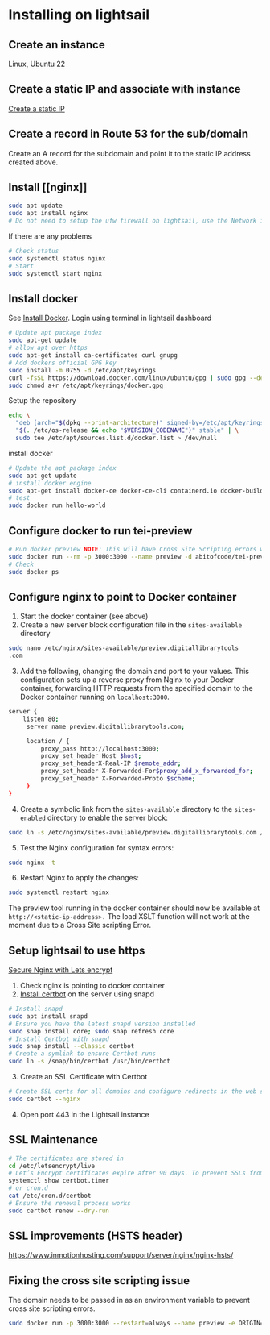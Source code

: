 # Installing on lightsail

## Create an instance

Linux, Ubuntu 22

## Create a static IP and associate with instance

[Create a static IP](https://lightsail.aws.amazon.com/ls/docs/en_us/articles/lightsail-create-static-ip)

## Create a record in Route 53 for the sub/domain

Create an A record for the subdomain and point it to the static IP address created above.

## Install [[nginx]]

```bash
sudo apt update
sudo apt install nginx
# Do not need to setup the ufw firewall on lightsail, use the Network interface in the dashboard
```

If there are any problems

```bash
# Check status
sudo systemctl status nginx
# Start
sudo systemctl start nginx
```

## Install docker

See [Install Docker](https://docs.docker.com/engine/install/ubuntu/). Login using terminal in lightsail dashboard

```bash
# Update apt package index
sudo apt-get update
# allow apt over https
sudo apt-get install ca-certificates curl gnupg
# Add dockers official GPG key
sudo install -m 0755 -d /etc/apt/keyrings
curl -fsSL https://download.docker.com/linux/ubuntu/gpg | sudo gpg --dearmor -o /etc/apt/keyrings/docker.gpg
sudo chmod a+r /etc/apt/keyrings/docker.gpg
```

Setup the repository

```bash
echo \
  "deb [arch="$(dpkg --print-architecture)" signed-by=/etc/apt/keyrings/docker.gpg] https://download.docker.com/linux/ubuntu \
  "$(. /etc/os-release && echo "$VERSION_CODENAME")" stable" | \
  sudo tee /etc/apt/sources.list.d/docker.list > /dev/null
```

install docker

```bash
# Update the apt package index
sudo apt-get update
# install docker engine
sudo apt-get install docker-ce docker-ce-cli containerd.io docker-buildx-plugin docker-compose-plugin
# test
sudo docker run hello-world
```

## Configure docker to run tei-preview

```bash
# Run docker preview NOTE: This will have Cross Site Scripting errors when calling back to the server. To fix see 'Fixing the cross site scripting issue' below.
sudo docker run --rm -p 3000:3000 --name preview -d abitofcode/tei-preview:4
# Check
sudo docker ps
```

## Configure nginx to point to Docker container

1. Start the docker container (see above)
2. Create a new server block configuration file in the `sites-available` directory

```bash
sudo nano /etc/nginx/sites-available/preview.digitallibrarytools
.com
```

3. Add the following, changing the domain and port to your values. This configuration sets up a reverse proxy from Nginx to your Docker container, forwarding HTTP requests from the specified domain to the Docker container running on `localhost:3000`.

```bash
server {
	listen 80;
	 server_name preview.digitallibrarytools.com;

	 location / {
		 proxy_pass http://localhost:3000;
		 proxy_set_header Host $host;
		 proxy_set_headerX-Real-IP $remote_addr;
		 proxy_set_header X-Forwarded-For$proxy_add_x_forwarded_for;
		 proxy_set_header X-Forwarded-Proto $scheme;
	 }
}
```

4. Create a symbolic link from the `sites-available` directory to the `sites-enabled` directory to enable the server block:

```bash
sudo ln -s /etc/nginx/sites-available/preview.digitallibrarytools.com /etc/nginx/sites-enabled/
```

5. Test the Nginx configuration for syntax errors:

```bash
sudo nginx -t
```

6. Restart Nginx to apply the changes:

```bash
sudo systemctl restart nginx
```

The preview tool running in the docker container should now be available at `http://<static-ip-address>.` The load XSLT function will not work at the moment due to a Cross Site scripting Error.

## Setup lightsail to use https

[Secure Nginx with Lets encrypt](https://www.digitalocean.com/community/tutorials/how-to-secure-nginx-with-let-s-encrypt-on-ubuntu-20-04)

1. Check nginx is pointing to docker container
2. [Install certbot](https://www.inmotionhosting.com/support/website/ssl/lets-encrypt-ssl-ubuntu-with-certbot/) on the server using snapd

```bash
# Install snapd
sudo apt install snapd
# Ensure you have the latest snapd version installed
sudo snap install core; sudo snap refresh core
# Install Certbot with snapd
sudo snap install --classic certbot
# Create a symlink to ensure Certbot runs
sudo ln -s /snap/bin/certbot /usr/bin/certbot
```

3. Create an SSL Certificate with Certbot

```bash
# Create SSL certs for all domains and configure redirects in the web server
sudo certbot --nginx
```

4. Open port 443 in the Lightsail instance

## SSL Maintenance

```bash
# The certificates are stored in
cd /etc/letsencrypt/live
# Let’s Encrypt certificates expire after 90 days. To prevent SSLs from expiring, Certbot checks your SSL status twice a day and renews certificates expiring within thirty days. You can view settings with Systemd
systemctl show certbot.timer
# or cron.d
cat /etc/cron.d/certbot
# Ensure the renewal process works
sudo certbot renew --dry-run
```

## SSL improvements (HSTS header)

https://www.inmotionhosting.com/support/server/nginx/nginx-hsts/

## Fixing the cross site scripting issue

The domain needs to be passed in as an environment variable to prevent cross site scripting errors.

```bash
sudo docker run -p 3000:3000 --restart=always --name preview -e ORIGIN=https://preview.digitallibrarytools.com -d abitofcode/tei-preview:4
```
